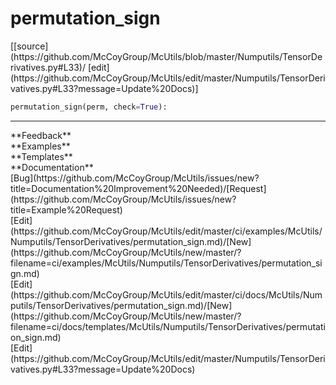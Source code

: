 # <a id="McUtils.Numputils.TensorDerivatives.permutation_sign">permutation_sign</a>
<div class="docs-source-link" markdown="1">
[[source](https://github.com/McCoyGroup/McUtils/blob/master/Numputils/TensorDerivatives.py#L33)/
[edit](https://github.com/McCoyGroup/McUtils/edit/master/Numputils/TensorDerivatives.py#L33?message=Update%20Docs)]
</div>

```python
permutation_sign(perm, check=True): 
```













---


<div markdown="1" class="text-secondary">
<div class="container">
  <div class="row">
   <div class="col" markdown="1">
**Feedback**   
</div>
   <div class="col" markdown="1">
**Examples**   
</div>
   <div class="col" markdown="1">
**Templates**   
</div>
   <div class="col" markdown="1">
**Documentation**   
</div>
   <div class="col" markdown="1">
   
</div>
   <div class="col" markdown="1">
   
</div>
   <div class="col" markdown="1">
   
</div>
</div>
  <div class="row">
   <div class="col" markdown="1">
[Bug](https://github.com/McCoyGroup/McUtils/issues/new?title=Documentation%20Improvement%20Needed)/[Request](https://github.com/McCoyGroup/McUtils/issues/new?title=Example%20Request)   
</div>
   <div class="col" markdown="1">
[Edit](https://github.com/McCoyGroup/McUtils/edit/master/ci/examples/McUtils/Numputils/TensorDerivatives/permutation_sign.md)/[New](https://github.com/McCoyGroup/McUtils/new/master/?filename=ci/examples/McUtils/Numputils/TensorDerivatives/permutation_sign.md)   
</div>
   <div class="col" markdown="1">
[Edit](https://github.com/McCoyGroup/McUtils/edit/master/ci/docs/McUtils/Numputils/TensorDerivatives/permutation_sign.md)/[New](https://github.com/McCoyGroup/McUtils/new/master/?filename=ci/docs/templates/McUtils/Numputils/TensorDerivatives/permutation_sign.md)   
</div>
   <div class="col" markdown="1">
[Edit](https://github.com/McCoyGroup/McUtils/edit/master/Numputils/TensorDerivatives.py#L33?message=Update%20Docs)   
</div>
   <div class="col" markdown="1">
   
</div>
   <div class="col" markdown="1">
   
</div>
   <div class="col" markdown="1">
   
</div>
</div>
</div>
</div>